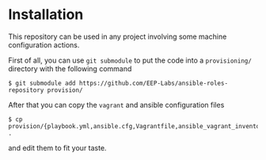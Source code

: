 Installation
============

This repository can be used in any project involving some machine configuration actions.

First of all, you can use ``git submodule`` to put the code into a ``provisioning/`` directory
with the following command

    $ git submodule add https://github.com/EEP-Labs/ansible-roles-repository provision/

After that you can copy the ``vagrant`` and ansible configuration files

    $ cp provision/{playbook.yml,ansible.cfg,Vagrantfile,ansible_vagrant_inventory,ansible_vagrant_variables} .

and edit them to fit your taste.